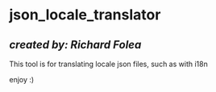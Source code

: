 # json_locale_translator
*created by: Richard Folea*
---
This tool is for translating locale json files, such as with i18n

enjoy :)